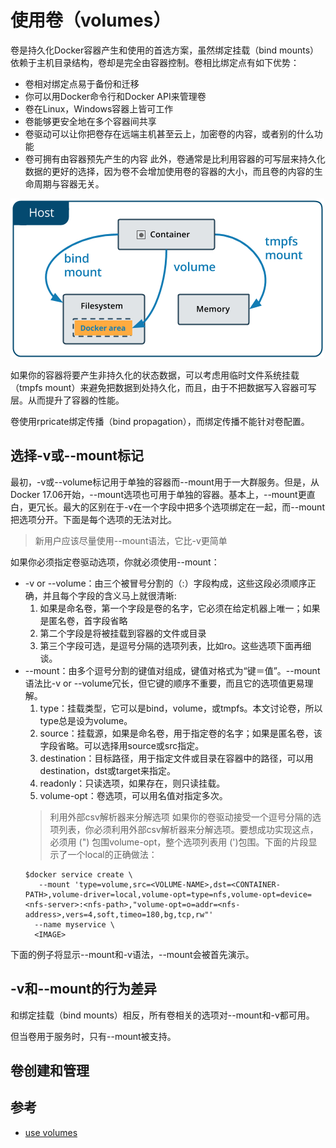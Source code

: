# 使用卷（volumes）
卷是持久化Docker容器产生和使用的首选方案，虽然绑定挂载（bind mounts）依赖于主机目录结构，卷却是完全由容器控制。卷相比绑定点有如下优势：
- 卷相对绑定点易于备份和迁移
- 你可以用Docker命令行和Docker API来管理卷
- 卷在Linux，Windows容器上皆可工作
- 卷能够更安全地在多个容器间共享
- 卷驱动可以让你把卷存在远端主机甚至云上，加密卷的内容，或者别的什么功能
- 卷可拥有由容器预先产生的内容
此外，卷通常是比利用容器的可写层来持久化数据的更好的选择，因为卷不会增加使用卷的容器的大小，而且卷的内容的生命周期与容器无关。

![types-of-mounts-volume](https://github.com/wbb1975/blogs/blob/master/container/images/types-of-mounts-volume.png)

如果你的容器将要产生非持久化的状态数据，可以考虑用临时文件系统挂载（tmpfs mount）来避免把数据到处持久化，而且，由于不把数据写入容器可写层。从而提升了容器的性能。

卷使用rpricate绑定传播（bind propagation），而绑定传播不能针对卷配置。
## 选择-v或--mount标记
最初，-v或--volume标记用于单独的容器而--mount用于一大群服务。但是，从Docker 17.06开始，--mount选项也可用于单独的容器。基本上，--mount更直白，更冗长。最大的区别在于-v在一个字段中把多个选项绑定在一起，而--mount把选项分开。下面是每个选项的无法对比。
> 新用户应该尽量使用--mount语法，它比-v更简单

如果你必须指定卷驱动选项，你就必须使用--mount：
- -v or --volume：由三个被冒号分割的（:）字段构成，这些这段必须顺序正确，并且每个字段的含义马上就很清晰:
  1. 如果是命名卷，第一个字段是卷的名字，它必须在给定机器上唯一；如果是匿名卷，首字段省略
  2. 第二个字段是将被挂载到容器的文件或目录
  3. 第三个字段可选，是逗号分隔的选项列表，比如ro。这些选项下面再细谈。
- --mount：由多个逗号分割的键值对组成，键值对格式为“键＝值”。--mount语法比-v or --volume冗长，但它键的顺序不重要，而且它的选项值更易理解。
  1. type：挂载类型，它可以是bind，volume，或tmpfs。本文讨论卷，所以type总是设为volume。
  2. source：挂载源，如果是命名卷，用于指定卷的名字；如果是匿名卷，该字段省略。可以选择用source或src指定。
  3. destination：目标路径，用于指定文件或目录在容器中的路径，可以用destination，dst或target来指定。
  4. readonly：只读选项，如果存在，则只读挂载。
  5. volume-opt：卷选项，可以用名值对指定多次。
  > 利用外部csv解析器来分解选项
  > 如果你的卷驱动接受一个逗号分隔的选项列表，你必须利用外部csv解析器来分解选项。要想成功实现这点，必须用 (") 包围volume-opt，整个选项列表用 (')包围。下面的片段显示了一个local的正确做法：
  ```
  $docker service create \
     --mount 'type=volume,src=<VOLUME-NAME>,dst=<CONTAINER-PATH>,volume-driver=local,volume-opt=type=nfs,volume-opt=device=<nfs-server>:<nfs-path>,"volume-opt=o=addr=<nfs-address>,vers=4,soft,timeo=180,bg,tcp,rw"'
    --name myservice \
    <IMAGE>
  ```
下面的例子将显示--mount和-v语法，--mount会被首先演示。

## -v和--mount的行为差异
和绑定挂载（bind mounts）相反，所有卷相关的选项对--mount和-v都可用。

但当卷用于服务时，只有--mount被支持。

## 卷创建和管理

## 参考
- [use volumes](https://docs.docker.com/storage/volumes/)
